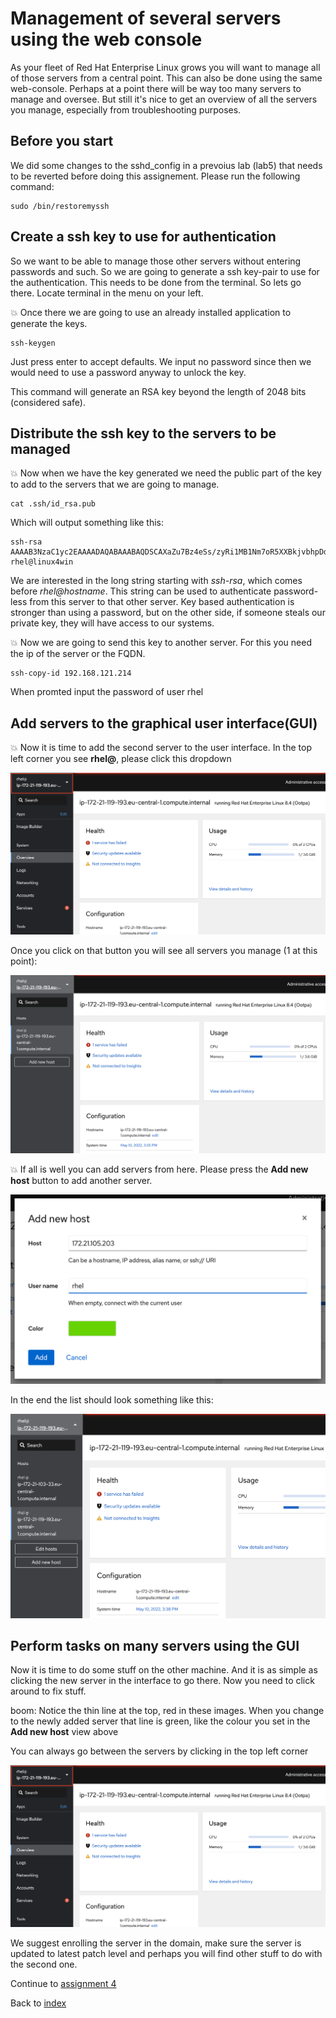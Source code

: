 # Management of several servers using the web console

As your fleet of Red Hat Enterprise Linux grows you will want to manage all of those servers from a central point. This can also be done using the same web-console. Perhaps at a point there will be way too many servers to manage and oversee. But still it's nice to get an overview of all the servers you manage, especially from troubleshooting purposes.

## Before you start

We did some changes to the sshd_config in a prevoius lab (lab5) that needs to be reverted before doing this assignement. Please run the following command:

```
sudo /bin/restoremyssh
```

## Create a ssh key to use for authentication

So we want to be able to manage those other servers without entering passwords and such. So we are going to generate a ssh key-pair to use for the authentication. This needs to be done from the terminal. So lets go there. Locate terminal in the menu on your left.

:boom: Once there we are going to use an already installed application to generate the keys.
```
ssh-keygen
```
Just press enter to accept defaults. We input no password since then we would need to use a password anyway to unlock the key.

This command will generate an RSA key beyond the length of 2048 bits (considered safe).

## Distribute the ssh key to the servers to be managed

:boom: Now when we have the key generated we need the public part of the key to add to the servers that we are going to manage. 
```
cat .ssh/id_rsa.pub
```
Which will output something like this:
```
ssh-rsa AAAAB3NzaC1yc2EAAAADAQABAAABAQDSCAXaZu7Bz4eSs/zyRi1MB1Nm7oR5XXBkjvbhpDdszPkUouDk+2MJ6/nK19NEtJ1yGU6t02kPQLTq6aOvUaPZsQ+wXFL3qPWhxSb60Tbc/t1+Nhh9FfeIQO+cqzq4PtCkC7DThSjParCkmkTn5JnIYNaVvOimaI9c4lO0qrt+6kdty2oTIbdcOrM0CERDBWhzECCmCDpAXv6R4/G+g2WXTXefpmGgwEdNiDVfV79niJQj4DnG0DVQV/uFNKoV/AyzGcKFVNzaO7PSqoY5kdQjlAEa3tr2SETLH8jjSec7ux4BDoAyPU+qNLWTCHNnlZ6yB4isbPbKw5RcOaDnZiLr rhel@linux4win
```
We are interested in the long string starting with *ssh-rsa*, which comes before *rhel@hostname*. This string can be used to authenticate password-less from this server to that other server. Key based authentication is stronger than using a password, but on the other side, if someone steals our private key, they will have access to our systems.

:boom: Now we are going to send this key to another server. For this you need the ip of the server or the FQDN. 
```
ssh-copy-id 192.168.121.214
```
When promted input the password of user rhel

## Add servers to the graphical user interface(GUI)

:boom: Now it is time to add the second server to the user interface. In the top left corner you see **rhel@**, please click this dropdown

![the manage many servers menu](images/interface_manageservers.png)

Once you click on that button you will see all servers you manage (1 at this point):

![the dashboard](images/interface_nowaddsingle.png)

:boom: If all is well you can add servers from here. Please press the **Add new host** button to add another server.

![add the server](images//interface_addserver.png)

In the end the list should look something like this:

![added a server](images/interface_moreservers.png)

## Perform tasks on many servers using the GUI

Now it is time to do some stuff on the other machine. And it is as simple as clicking the new server in the interface to go there. Now you need to click around to fix stuff.

boom: Notice the thin line at the top, red in these images. When you change to the newly added server that line is green, like the colour you set in the **Add new host** view above

You can always go between the servers by clicking in the top left corner

![the manage many servers menu](images/interface_manageservers.png)

We suggest enrolling the server in the domain, make sure the server is updated to latest patch level and perhaps you will find other stuff to do with the second one.

Continue to [assignment 4](assign4.md)

Back to [index](thews.md)
